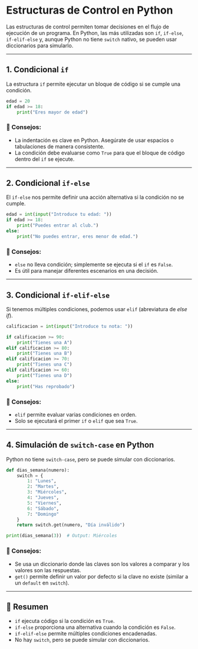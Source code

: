 # Estructuras de Control en Python

Las estructuras de control permiten tomar decisiones en el flujo de ejecución de un programa. En Python, las más utilizadas son `if`, `if-else`, `if-elif-else` y, aunque Python no tiene `switch` nativo, se pueden usar diccionarios para simularlo.

---
## 1. Condicional `if`
La estructura `if` permite ejecutar un bloque de código si se cumple una condición.

```python
edad = 20
if edad >= 18:
    print("Eres mayor de edad")
```

### 🔹 Consejos:
- La indentación es clave en Python. Asegúrate de usar espacios o tabulaciones de manera consistente.
- La condición debe evaluarse como `True` para que el bloque de código dentro del `if` se ejecute.

---
## 2. Condicional `if-else`
El `if-else` nos permite definir una acción alternativa si la condición no se cumple.

```python
edad = int(input("Introduce tu edad: "))
if edad >= 18:
    print("Puedes entrar al club.")
else:
    print("No puedes entrar, eres menor de edad.")
```

### 🔹 Consejos:
- `else` no lleva condición; simplemente se ejecuta si el `if` es `False`.
- Es útil para manejar diferentes escenarios en una decisión.

---
## 3. Condicional `if-elif-else`
Si tenemos múltiples condiciones, podemos usar `elif` (abreviatura de *else if*).

```python
calificacion = int(input("Introduce tu nota: "))

if calificacion >= 90:
    print("Tienes una A")
elif calificacion >= 80:
    print("Tienes una B")
elif calificacion >= 70:
    print("Tienes una C")
elif calificacion >= 60:
    print("Tienes una D")
else:
    print("Has reprobado")
```

### 🔹 Consejos:
- `elif` permite evaluar varias condiciones en orden.
- Solo se ejecutará el primer `if` o `elif` que sea `True`.

---
## 4. Simulación de `switch-case` en Python
Python no tiene `switch-case`, pero se puede simular con diccionarios.

```python
def dias_semana(numero):
    switch = {
        1: "Lunes",
        2: "Martes",
        3: "Miércoles",
        4: "Jueves",
        5: "Viernes",
        6: "Sábado",
        7: "Domingo"
    }
    return switch.get(numero, "Día inválido")

print(dias_semana(3))  # Output: Miércoles
```

### 🔹 Consejos:
- Se usa un diccionario donde las claves son los valores a comparar y los valores son las respuestas.
- `get()` permite definir un valor por defecto si la clave no existe (similar a un `default` en `switch`).

---
## 🌟 Resumen
- `if` ejecuta código si la condición es `True`.
- `if-else` proporciona una alternativa cuando la condición es `False`.
- `if-elif-else` permite múltiples condiciones encadenadas.
- No hay `switch`, pero se puede simular con diccionarios.


